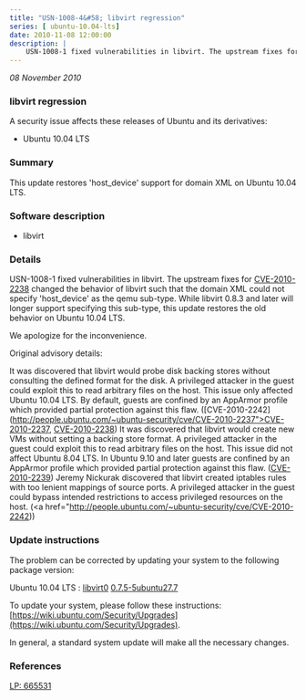 ```yaml
---
title: "USN-1008-4&#58; libvirt regression"
series: [ ubuntu-10.04-lts]
date: 2010-11-08 12:00:00
description: |
    USN-1008-1 fixed vulnerabilities in libvirt. The upstream fixes for [CVE-2010-2238](http://people.ubuntu.com/~ubuntu-security/cve/CVE-2010-2238) changed the behavior of libvirt such that the domain XML could not specify &#39;host_device&#39; as the qemu sub-type. While libvirt 0.8.3 and later will longer support specifying this sub-type, this update restores the old behavior on Ubuntu 10.04 LTS.
--- 
```

 
 

*08 November 2010*

### libvirt regression

A security issue affects these releases of Ubuntu and its derivatives:

* Ubuntu 10.04 LTS

### Summary

This update restores &#39;host_device&#39; support for domain XML on Ubuntu 10.04 LTS.

### Software description

* libvirt 

### Details

USN-1008-1 fixed vulnerabilities in libvirt. The upstream fixes for [CVE-2010-2238](http://people.ubuntu.com/~ubuntu-security/cve/CVE-2010-2238) changed the behavior of libvirt such that the domain XML could not specify &#39;host_device&#39; as the qemu sub-type. While libvirt 0.8.3 and later will longer support specifying this sub-type, this update restores the old behavior on Ubuntu 10.04 LTS.

We apologize for the inconvenience.

Original advisory details:

 It was discovered that libvirt would probe disk backing stores without consulting the defined format for the disk. A privileged attacker in the guest could exploit this to read arbitrary files on the host. This issue only affected Ubuntu 10.04 LTS. By default, guests are confined by an AppArmor profile which provided partial protection against this flaw. ([CVE-2010-2242](http://people.ubuntu.com/~ubuntu-security/cve/CVE-2010-2237">CVE-2010-2237</a>, <a href="http://people.ubuntu.com/~ubuntu-security/cve/CVE-2010-2238">CVE-2010-2238</a>) It was discovered that libvirt would create new VMs without setting a backing store format. A privileged attacker in the guest could exploit this to read arbitrary files on the host. This issue did not affect Ubuntu 8.04 LTS. In Ubuntu 9.10 and later guests are confined by an AppArmor profile which provided partial protection against this flaw. (<a href="http://people.ubuntu.com/~ubuntu-security/cve/CVE-2010-2239">CVE-2010-2239</a>) Jeremy Nickurak discovered that libvirt created iptables rules with too lenient mappings of source ports. A privileged attacker in the guest could bypass intended restrictions to access privileged resources on the host. (<a href="http://people.ubuntu.com/~ubuntu-security/cve/CVE-2010-2242)) 

### Update instructions

The problem can be corrected by updating your system to the following package version:

Ubuntu 10.04 LTS
 : [libvirt0](https://launchpad.net/ubuntu/+source/libvirt) <span> [0.7.5-5ubuntu27.7](https://launchpad.net/ubuntu/+source/libvirt/0.7.5-5ubuntu27.7) </span> 

To update your system, please follow these instructions: [https://wiki.ubuntu.com/Security/Upgrades](https://wiki.ubuntu.com/Security/Upgrades).

In general, a standard system update will make all the necessary changes. 

### References

 
 [LP: 665531](https://launchpad.net/bugs/665531)
 

